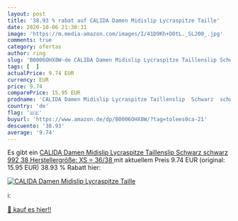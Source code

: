 ```yaml
---
layout: post
title: '38.93 % rabat auf CALIDA Damen Midislip Lycraspitze Taille'
date: 2020-10-06 21:30:31
image: 'https://m.media-amazon.com/images/I/41D9Kh+DOtL._SL200_.jpg'
comments: true
category: ofertas
author: ring
slug: 'B0006OHX8W-de CALIDA Damen Midislip Lycraspitze Taillenslip Schwarz...'
tags: [  ]
actualPrice: 9.74 EUR
currency: EUR
price: 9.74
comparePrice: 15.95 EUR
prodname: 'CALIDA Damen Midislip Lycraspitze Taillenslip  Schwarz  schwarz 992   38  Herstellergröße: XS = 36/38 '
country: 'de'
flag: '🇩🇪'
buyurl: 'https://www.amazon.de/dp/B0006OHX8W/?tag=tolees0ca-21'
descuento: '38.93'
average: '9.74'
---
```


Es gibt ein [CALIDA Damen Midislip Lycraspitze Taillenslip  Schwarz  schwarz 992   38  Herstellergröße: XS = 36/38 ](https://www.amazon.de/dp/B0006OHX8W/?tag=tolees0ca-21) mit aktuellem Preis 9.74 EUR (original: 15.95 EUR) 38.93 % Rabatt hier:

[![CALIDA Damen Midislip Lycraspitze Taille](https://m.media-amazon.com/images/I/41D9Kh+DOtL._SL200_.jpg)](https://www.amazon.de/dp/B0006OHX8W/?tag=tolees0ca-21)

ℹ️:


[🛒 kauf es hier!!](https://www.amazon.de/dp/B0006OHX8W/?tag=tolees0ca-21)
